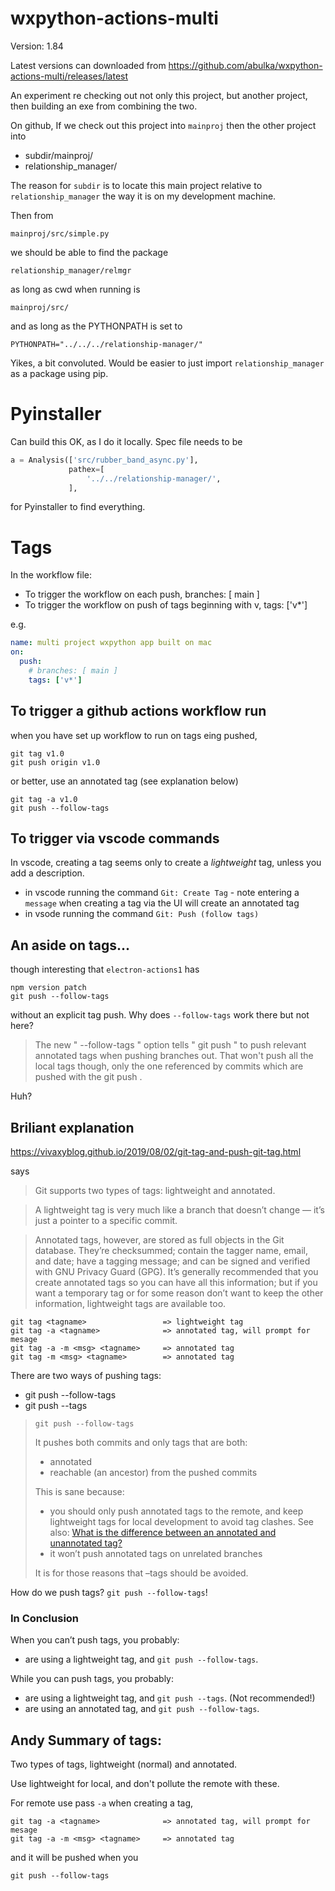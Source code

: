 # wxpython-actions-multi

Version: 1.84

Latest versions can downloaded from https://github.com/abulka/wxpython-actions-multi/releases/latest

An experiment re checking out not only this project, but another project, then building an exe from combining the two.

On github, If we check out this project into `mainproj` then the other project into 

- subdir/mainproj/
- relationship_manager/

The reason for `subdir` is to locate this main project relative to `relationship_manager` the way it is on my development machine.

Then from 

    mainproj/src/simple.py

we should be able to find the package

    relationship_manager/relmgr

as long as cwd when running is 

    mainproj/src/
    
and as long as the PYTHONPATH is set to

    PYTHONPATH="../../../relationship-manager/"


Yikes, a bit convoluted. Would be easier to just import `relationship_manager` as a package using pip.

# Pyinstaller

Can build this OK, as I do it locally.  Spec file needs to be

```python
a = Analysis(['src/rubber_band_async.py'],
             pathex=[
                 '../../relationship-manager/',
             ], 

```

for Pyinstaller to find everything.

# Tags

In the workflow file:

- To trigger the workflow on each push, branches: [ main ]
- To trigger the workflow on push of tags beginning with v, tags: ['v*']

e.g.

```yml
name: multi project wxpython app built on mac
on:
  push:
    # branches: [ main ]
    tags: ['v*']
```

## To trigger a github actions workflow run

when you have set up workflow to run on tags eing pushed,

    git tag v1.0
    git push origin v1.0

or better, use an annotated tag (see explanation below)

    git tag -a v1.0
    git push --follow-tags

## To trigger via vscode commands
In vscode, creating a tag seems only to create a *lightweight* tag, unless you add a description.

- in vscode running the command `Git: Create Tag` - note entering a `message` when creating a tag via the UI will create an annotated tag
- in vsode running the command `Git: Push (follow tags)` 

## An aside on tags...

though interesting that `electron-actions1` has

    npm version patch
    git push --follow-tags

without an explicit tag push.  Why does `--follow-tags` work there but not here?

> The new " --follow-tags " option tells " git push " to push relevant annotated tags when pushing branches out. That won't push all the local tags though, only the one referenced by commits which are pushed with the git push .

Huh?

## Briliant explanation

https://vivaxyblog.github.io/2019/08/02/git-tag-and-push-git-tag.html

says

> Git supports two types of tags: lightweight and annotated.

> A lightweight tag is very much like a branch that doesn’t change — it’s just a pointer to a specific commit.

> Annotated tags, however, are stored as full objects in the Git database. They’re checksummed; contain the tagger name, email, and date; have a tagging message; and can be signed and verified with GNU Privacy Guard (GPG). It’s generally recommended that you create annotated tags so you can have all this information; but if you want a temporary tag or for some reason don’t want to keep the other information, lightweight tags are available too.

    git tag <tagname>                 => lightweight tag
    git tag -a <tagname>              => annotated tag, will prompt for mesage
    git tag -a -m <msg> <tagname>     => annotated tag
    git tag -m <msg> <tagname>        => annotated tag

There are two ways of pushing tags:

- git push --follow-tags
- git push --tags

> `git push --follow-tags`
> 
> It pushes both commits and only tags that are both:
> 
> *   annotated
> *   reachable (an ancestor) from the pushed commits
> 
> This is sane because:
> 
> *   you should only push annotated tags to the remote, and keep lightweight tags for local development to avoid tag clashes. See also: [What is the difference between an annotated and unannotated tag?](https://stackoverflow.com/questions/11514075/what-is-the-difference-between-an-annotated-and-unannotated-tag)
> *   it won’t push annotated tags on unrelated branches
> 
> It is for those reasons that –tags should be avoided.


How do we push tags? `git push --follow-tags`!

### In Conclusion

When you can’t push tags, you probably:

- are using a lightweight tag, and `git push --follow-tags`.

While you can push tags, you probably:

- are using a lightweight tag, and `git push --tags`. (Not recommended!)
- are using an annotated tag, and `git push --follow-tags`.

## Andy Summary of tags:
Two types of tags, lightweight (normal) and annotated. 

Use lightweight for local, and don't pollute the remote with these.

For remote use pass `-a` when creating a tag, 

    git tag -a <tagname>              => annotated tag, will prompt for mesage
    git tag -a -m <msg> <tagname>     => annotated tag

and it will be pushed when you

    git push --follow-tags


